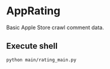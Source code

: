# AppRating
Basic Apple Store crawl comment data.

## Execute shell
```shell
python main/rating_main.py
```
